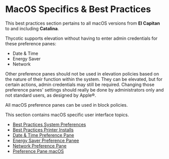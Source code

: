 [title]: # (MacOS Specifics)
[tags]: # (ui)
[priority]: # (1)
# MacOS Specifics & Best Practices

This best practices section pertains to all macOS versions from __El Capitan__ to and including __Catalina__.

Thycotic supports elevation without having to enter admin credentials for these preference panes:

* Date & Time
* Energy Saver
* Network

Other preference panes should not be used in elevation policies based on the nature of their function within the system. They can be elevated, but for certain actions, admin credentials may still be required. Changing those preference panes' settings should really be done by administrators only and not standard users, as designed by Apple&reg;.

All macOS preference panes can be used in block policies.

This section contains macOS specific user interface topics.

* [Best Practices System Preferences](bp-sys-pref.md)
* [Best Practices Printer Installs](bp-printer.md)
* [Date & Time Preference Pane](bp-date-time.md)
* [Energy Saver Preference Panee](bp-energy-saver.md)
* [Network Preference Pane](bp-network.md)
* [Preference Pane macOS](prefpane.md)
